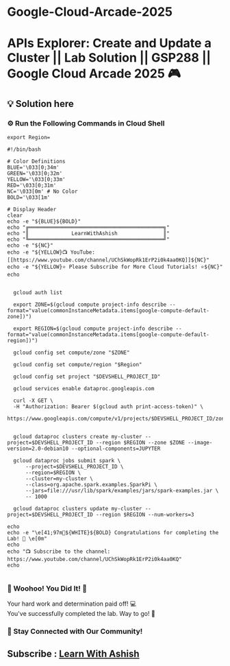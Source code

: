 # Google-Cloud-Arcade-2025

# APIs Explorer: Create and Update a Cluster || Lab Solution || GSP288 || Google Cloud Arcade 2025 🎮

## 💡 Solution here

### ⚙️ Run the Following Commands in Cloud Shell

```
export Region=
```
```
#!/bin/bash

# Color Definitions
BLUE='\033[0;34m'
GREEN='\033[0;32m'
YELLOW='\033[0;33m'
RED='\033[0;31m'
NC='\033[0m' # No Color
BOLD='\033[1m'

# Display Header
clear
echo -e "${BLUE}${BOLD}"
echo "╔════════════════════════════════════════════╗"
echo "║              LearnWithAshish               ║"
echo "╚════════════════════════════════════════════╝"
echo -e "${NC}"
echo -e "${YELLOW}📺 YouTube: [[https://www.youtube.com/channel/UChSkWopRk1ErP2i0k4aa0KQ]]${NC}"
echo -e "${YELLOW}⭐ Please Subscribe for More Cloud Tutorials! ⭐${NC}"
echo


  gcloud auth list

  export ZONE=$(gcloud compute project-info describe --format="value(commonInstanceMetadata.items[google-compute-default-zone])")

  export REGION=$(gcloud compute project-info describe --format="value(commonInstanceMetadata.items[google-compute-default-region])")

  gcloud config set compute/zone "$ZONE"

  gcloud config set compute/region "$Region"

  gcloud config set project "$DEVSHELL_PROJECT_ID"

  gcloud services enable dataproc.googleapis.com

  curl -X GET \
  -H "Authorization: Bearer $(gcloud auth print-access-token)" \
  https://www.googleapis.com/compute/v1/projects/$DEVSHELL_PROJECT_ID/zones/$ZONE


  gcloud dataproc clusters create my-cluster --project=$DEVSHELL_PROJECT_ID --region $REGION --zone $ZONE --image-version=2.0-debian10 --optional-components=JUPYTER

  gcloud dataproc jobs submit spark \
      --project=$DEVSHELL_PROJECT_ID \
      --region=$REGION \
      --cluster=my-cluster \
      --class=org.apache.spark.examples.SparkPi \
      --jars=file:///usr/lib/spark/examples/jars/spark-examples.jar \
      -- 1000

  gcloud dataproc clusters update my-cluster --project=$DEVSHELL_PROJECT_ID --region $REGION --num-workers=3

echo
echo -e "\e[41;97m🎉${WHITE}${BOLD} Congratulations for completing the Lab! 🎉 \e[0m"
echo
echo "📺 Subscribe to the channel: https://www.youtube.com/channel/UChSkWopRk1ErP2i0k4aa0KQ"
echo


```

### 🎉 Woohoo! You Did It! 🎉

Your hard work and determination paid off! 💻  
You've successfully completed the lab. Way to go! 🚀  

### 💬 Stay Connected with Our Community!


## Subscribe :  [Learn With Ashish](https://www.youtube.com/channel/UChSkWopRk1ErP2i0k4aa0KQ)
